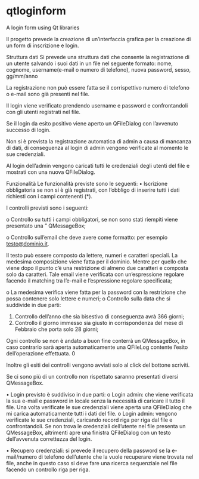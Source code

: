 # qtloginform
A login form using Qt libraries

Il progetto prevede la creazione di un’interfaccia grafica per la creazione di un form di inscrizione e login. 

Struttura dati Si prevede una struttura dati che consente la registrazione di un utente salvando i suoi dati in un file nel seguente formato: 
nome, cognome, username(e-mail o numero di telefono), nuova password, sesso, gg/mm/anno 

La registrazione non può essere fatta se il corrispettivo numero di telefono o e-mail sono già presenti nel file. 

Il login viene verificato prendendo username e password e confrontandoli con gli utenti registrati nel file. 

Se il login da esito positivo viene aperto un QFileDialog con l’avvenuto successo di login. 

Non si è prevista la registrazione automatica di admin a causa di mancanza di dati, di conseguenza al login di admin vengono verificate al momento le sue credenziali. 

Al login dell’admin vengono caricati tutti le credenziali degli utenti del file e mostrati con una nuova QFileDialog.  

Funzionalità  Le funzionalità previste sono le seguenti: 
• Iscrizione obbligatoria se non si è già registrati, con l’obbligo di inserire tutti i dati richiesti con i campi contenenti (*).   

I controlli previsti sono i seguenti:  

o Controllo su tutti i campi obbligatori, se non sono stati riempiti viene presentato una ” QMessageBox; 

o Controllo sull’email che deve avere come formatto: per esempio testo@dominio.it.

Il testo può essere composto da lettere, numeri e caratteri speciali.
La medesima composizione viene fatta per il dominio.
Mentre per quello che viene dopo il punto c’è una restrizione di almeno due caratteri e composta solo da caratteri.
Tale email viene verificata con un’espressione regolare facendo il matching tra l’e-mail e l’espressione regolare specificata;

o La medesima verifica viene fatta per la password con la restrizione che possa contenere solo lettere e numeri;
o Controllo sulla data che si suddivide in due parti:
  1. Controllo dell’anno che sia bisestivo di conseguenza avrà 366 giorni;
  2. Controllo il giorno immesso sia giusto in corrispondenza del mese di Febbraio che porta solo 28 giorni; 

Ogni controllo se non è andato a buon fine conterrà un QMessageBox, in caso contrario sarà aperta automaticamente una QFileLog contente l’esito dell’operazione effettuata. 0

Inoltre gli esiti dei controlli vengono avviati solo al click del bottone scriviti. 

Se ci sono più di un controllo non rispettato saranno presentati diversi QMessageBox.

• Login previsto è suddiviso in due parti: o Login admin: che viene verificata la sua e-mail e password in locale senza la necessità di caricare il tutto il file. Una volta verificate le sue credenziali viene aperta una QFileDialog che mi carica automaticamente tutti i dati del file. o Login admin: vengono verificate le sue credenziali, caricando record riga per riga dal file e confrontandoli. Se non trova le credenziali dell’utente nel file presenta un QMessageBox, altrimenti apre una finistra QFileDialog con un testo dell’avvenuta correttezza del login.

• Recupero credenziali: si prevede il recupero della password se la e-mail/numero di telefono dell’utente che la vuole recuperare viene trovata nel file, anche in questo caso si deve fare una ricerca sequenziale nel file facendo un controllo riga per riga. 
